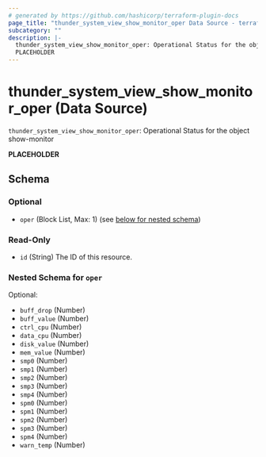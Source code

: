 ```yaml
---
# generated by https://github.com/hashicorp/terraform-plugin-docs
page_title: "thunder_system_view_show_monitor_oper Data Source - terraform-provider-thunder"
subcategory: ""
description: |-
  thunder_system_view_show_monitor_oper: Operational Status for the object show-monitor
  PLACEHOLDER
---
```


# thunder_system_view_show_monitor_oper (Data Source)

`thunder_system_view_show_monitor_oper`: Operational Status for the object show-monitor

__PLACEHOLDER__



<!-- schema generated by tfplugindocs -->
## Schema

### Optional

- `oper` (Block List, Max: 1) (see [below for nested schema](#nestedblock--oper))

### Read-Only

- `id` (String) The ID of this resource.

<a id="nestedblock--oper"></a>
### Nested Schema for `oper`

Optional:

- `buff_drop` (Number)
- `buff_value` (Number)
- `ctrl_cpu` (Number)
- `data_cpu` (Number)
- `disk_value` (Number)
- `mem_value` (Number)
- `smp0` (Number)
- `smp1` (Number)
- `smp2` (Number)
- `smp3` (Number)
- `smp4` (Number)
- `spm0` (Number)
- `spm1` (Number)
- `spm2` (Number)
- `spm3` (Number)
- `spm4` (Number)
- `warn_temp` (Number)



